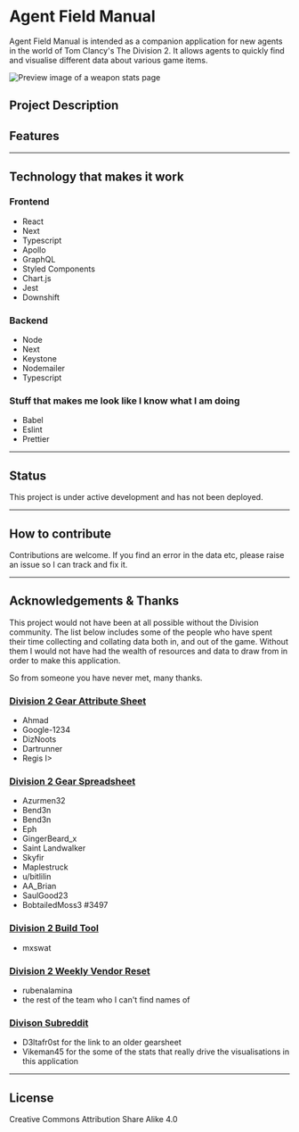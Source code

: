 # Agent Field Manual

Agent Field Manual is intended as a companion application for new agents in the world of Tom Clancy's The Division 2. It allows agents to quickly find and visualise different data about various game items.

![Preview image of a weapon stats page](https://res.cloudinary.com/dbm1h5w02/image/upload/c_scale,w_600/v1644552672/agent-field-manual/20220211-AgentFieldManualPreview_wxt0nl.png)

## Project Description

## Features

---

## Technology that makes it work

### Frontend

- React
- Next
- Typescript
- Apollo
- GraphQL
- Styled Components
- Chart.js
- Jest
- Downshift

### Backend

- Node
- Next
- Keystone
- Nodemailer
- Typescript

### Stuff that makes me look like I know what I am doing

- Babel
- Eslint
- Prettier

---

## Status

This project is under active development and has not been deployed.

---

## How to contribute

Contributions are welcome. If you find an error in the data etc, please raise an issue so I can track and fix it.

---

## Acknowledgements & Thanks

This project would not have been at all possible without the Division community. The list below includes some of the people who have spent their time collecting and collating data both in, and out of the game. Without them I would not have had the wealth of resources and data to draw from in order to make this application.

So from someone you have never met, many thanks.

### [Division 2 Gear Attribute Sheet](https://docs.google.com/spreadsheets/d/1REi6cA7oSzT7h0O9YD6uxAbnCTmE-YKMDctsKogzXC8/pubhtml#)

- Ahmad
- Google-1234
- DizNoots
- Dartrunner
- Regis I>

### [Division 2 Gear Spreadsheet](https://docs.google.com/spreadsheets/d/1nrPBmOrtpkEW1j5fbcRT7L-AXgsGOqMqxXoVtopsiGM/edit?usp=sharing)

- Azurmen32
- Bend3n
- Bend3n
- Eph
- GingerBeard_x
- Saint Landwalker
- Skyfir
- Maplestruck
- u/bitlilin
- AA_Brian
- SaulGood23
- BobtailedMoss3 #3497

### [Division 2 Build Tool](https://github.com/mxswat/mx-division-builds)

- mxswat

### [Division 2 Weekly Vendor Reset](https://rubenalamina.mx/the-division-weekly-vendor-reset/)

- rubenalamina
- the rest of the team who I can't find names of

### [Divison Subreddit](https://www.reddit.com/r/thedivision/)

- D3ltafr0st for the link to an older gearsheet
- Vikeman45 for the some of the stats that really drive the visualisations in this application

---

## License

Creative Commons Attribution Share Alike 4.0

